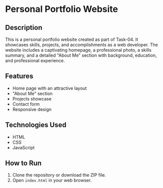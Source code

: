 # Personal Portfolio Website

## Description
This is a personal portfolio website created as part of Task-04. It showcases skills, projects, and accomplishments as a web developer. The website includes a captivating homepage, a professional photo, a skills summary, and a detailed "About Me" section with background, education, and professional experience.

## Features
- Home page with an attractive layout
- "About Me" section
- Projects showcase
- Contact form
- Responsive design

## Technologies Used
- HTML
- CSS
- JavaScript

## How to Run
1. Clone the repository or download the ZIP file.
2. Open `index.html` in your web browser.
